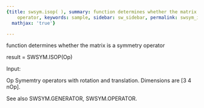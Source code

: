 ```yaml
---
{title: swsym.isop( ), summary: function determines whether the matrix is a symmetry
    operator, keywords: sample, sidebar: sw_sidebar, permalink: swsym_isop.html, folder: swsym,
  mathjax: 'true'}

---
```

function determines whether the matrix is a symmetry operator
 
result = SWSYM.ISOP(Op)
 
Input:
 
Op        Symemtry operators with rotation and translation. Dimensions
          are [3 4 nOp].
 
See also SWSYM.GENERATOR, SWSYM.OPERATOR.
 

